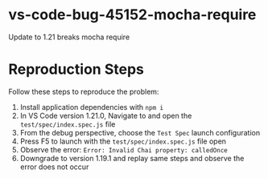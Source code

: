 # vs-code-bug-45152-mocha-require
Update to 1.21 breaks mocha require

# Reproduction Steps
Follow these steps to reproduce the problem:

1. Install application dependencies with `npm i`
2. In VS Code version 1.21.0, Navigate to and open the `test/spec/index.spec.js` file
3. From the debug perspective, choose the `Test Spec` launch configuration
4. Press F5 to launch with the `test/spec/index.spec.js` file open
5. Observe the error: `Error: Invalid Chai property: calledOnce`
6. Downgrade to version 1.19.1 and replay same steps and observe the error does not occur
